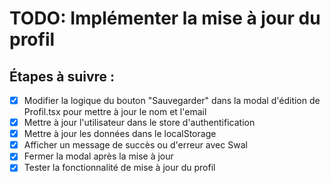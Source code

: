 # TODO: Implémenter la mise à jour du profil

## Étapes à suivre :
- [x] Modifier la logique du bouton "Sauvegarder" dans la modal d'édition de Profil.tsx pour mettre à jour le nom et l'email
- [x] Mettre à jour l'utilisateur dans le store d'authentification
- [x] Mettre à jour les données dans le localStorage
- [x] Afficher un message de succès ou d'erreur avec Swal
- [x] Fermer la modal après la mise à jour
- [x] Tester la fonctionnalité de mise à jour du profil
